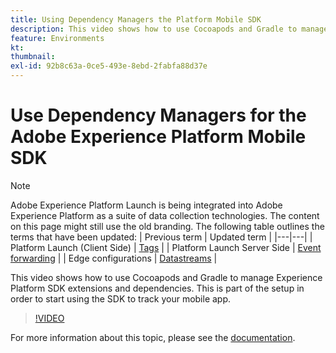```yaml
---
title: Using Dependency Managers the Platform Mobile SDK
description: This video shows how to use Cocoapods and Gradle to manage Experience Platform SDK extensions and dependencies. This is part of the setup in order to start using the SDK to track your mobile app.
feature: Environments
kt: 
thumbnail:
exl-id: 92b8c63a-0ce5-493e-8ebd-2fabfa88d37e
---
```

# Use Dependency Managers for the Adobe Experience Platform Mobile SDK

>[!NOTE]
>
>Adobe Experience Platform Launch is being integrated into Adobe Experience Platform as a suite of data collection technologies. The content on this page might still use the old branding. The following table outlines the terms that have been updated:
>| Previous term | Updated term |
>|---|---|
>| Platform Launch (Client Side) | [Tags](https://experienceleague.adobe.com/docs/launch/using/home.html) |
>| Platform Launch Server Side | [Event forwarding](https://experienceleague.adobe.com/docs/launch/using/server-side-info/server-side-overview.html) |
>| Edge configurations  |  [Datastreams](https://experienceleague.adobe.com/docs/experience-platform/edge/fundamentals/datastreams.html) |

This video shows how to use Cocoapods and Gradle to manage Experience Platform SDK extensions and dependencies. This is part of the setup in order to start using the SDK to track your mobile app.

>[!VIDEO](https://video.tv.adobe.com/v/26263/?quality=12&learn=on)

For more information about this topic, please see the [documentation](https://aep-sdks.gitbook.io/docs/getting-started/get-the-sdk).
